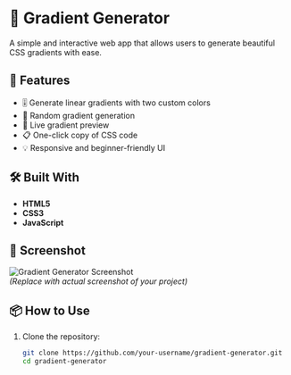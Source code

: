 # 🎨 Gradient Generator

A simple and interactive web app that allows users to generate beautiful CSS gradients with ease.

## 🚀 Features

- 🎚️ Generate linear gradients with two custom colors
- 🔄 Random gradient generation
- 🧪 Live gradient preview
- 📋 One-click copy of CSS code
- 💡 Responsive and beginner-friendly UI

## 🛠️ Built With

- **HTML5**
- **CSS3**
- **JavaScript**

## 📸 Screenshot

![Gradient Generator Screenshot](screenshot.png)  
*(Replace with actual screenshot of your project)*

## 📦 How to Use

1. Clone the repository:
   ```bash
   git clone https://github.com/your-username/gradient-generator.git
   cd gradient-generator
